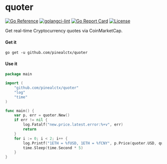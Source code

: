 # quoter

[![Go Reference](https://pkg.go.dev/badge/github.com/pinealctx/quoter.svg)](https://pkg.go.dev/github.com/pinealctx/quoter)
[![golangci-lint](https://github.com/pinealctx/quoter/actions/workflows/ci.yml/badge.svg)](https://github.com/pinealctx/quoter/actions/workflows/ci.yml)
[![Go Report Card](https://goreportcard.com/badge/github.com/pinealctx/quoter)](https://goreportcard.com/report/github.com/pinealctx/quoter)
[![License](https://img.shields.io/badge/License-Apache%202.0-blue.svg)](https://opensource.org/licenses/Apache-2.0)

Get real-time Cryptocurrency quotes via CoinMarketCap.

#### Get it

```shell
go get -u github.com/pinealctx/quoter
```

#### Use it

```go
package main

import (
	"github.com/pinealctx/quoter"
	"log"
	"time"
)

func main() {
	var p, err = quoter.New()
	if err != nil {
		log.Fatalf("new.price.latest.error:%+v", err)
		return
	}
	for i := 0; i < 2; i++ {
		log.Printf("1ETH = %fUSD, 1ETH = %fCNY", p.Price(quoter.USD, quoter.ETH), p.Price(quoter.CNY, quoter.ETH))
		time.Sleep(time.Second * 5)
	}
}
```
